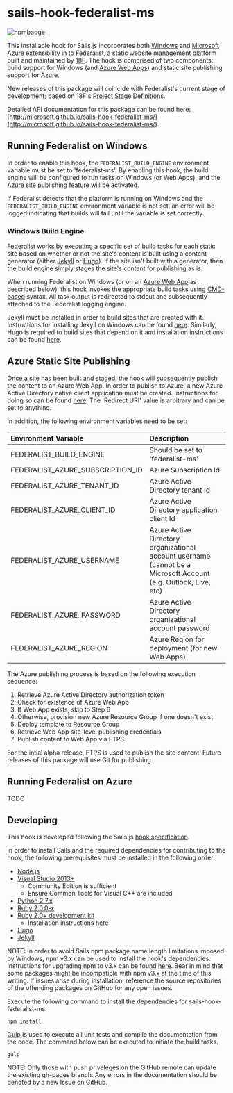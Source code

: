 # sails-hook-federalist-ms

[![npmbadge](https://img.shields.io/npm/v/sails-hook-federalist-ms.svg)](https://www.npmjs.com/package/sails-hook-federalist-ms)

This installable hook for Sails.js incorporates both [Windows](http://windows.com) and [Microsoft Azure](https://azure.microsoft.com) extensibility in to [Federalist](https://github.com/18F/federalist), a static website management platform built and maintained by [18F](https://18f.gsa.gov). The hook is comprised of two components: build support for Windows (and [Azure Web Apps](http://azure.microsoft.com/en-us/services/app-service/web/)) and static site publishing support for Azure.

New releases of this package will coincide with Federalist's current stage of development; based on 18F's [Project Stage Definitions](https://18f.gsa.gov/dashboard/stages/).

Detailed API documentation for this package can be found here: [http://microsoft.github.io/sails-hook-federalist-ms/](http://microsoft.github.io/sails-hook-federalist-ms/).

## Running Federalist on Windows

In order to enable this hook, the `FEDERALIST_BUILD_ENGINE` environment variable must be set to 'federalist-ms'. By enabling this hook, the build engine will be configured to run tasks on Windows (or Web Apps), and the Azure site publishing feature will be activated.

If Federalist detects that the platform is running on Windows and the `FEDERALIST_BUILD_ENGINE` environment variable is not set, an error will be logged indicating that builds will fail until the variable is set correctly.

### Windows Build Engine

Federalist works by executing a specific set of build tasks for each static site based on whether or not the site's content is built using a content generator (either [Jekyll](http://jekyllrb.com/) or [Hugo](http://gohugo.io/)). If the site isn't built with a generator, then the build engine simply stages the site's content for publishing as is.

When running Federalist on Windows (or on an [Azure Web App](http://azure.microsoft.com/en-us/services/app-service/web/) as described below), this hook invokes the appropriate build tasks using [CMD-based](https://en.wikipedia.org/wiki/Cmd.exe) syntax. All task output is redirected to stdout and subsequently attached to the Federalist logging engine.

Jekyll must be installed in order to build sites that are created with it. Instructions for installing Jekyll on Windows can be found [here](http://jekyll-windows.juthilo.com/). Similarly, Hugo is required to build sites that depend on it and installation instructions can be found [here](http://gohugo.io/overview/installing/).

## Azure Static Site Publishing

Once a site has been built and staged, the hook will subsequently publish the content to an Azure Web App. In order to publish to Azure, a new Azure Active Directory native client application must be created. Instructions for doing so can be found [here](https://msdn.microsoft.com/en-us/library/azure/dn132599.aspx#BKMK_Adding). The 'Redirect URI' value is arbitrary and can be set to anything.

In addition, the following environment variables need to be set:

| Environment Variable                 | Description          |
| :----------------------------------- | :------------------- |
| FEDERALIST_BUILD_ENGINE              | Should be set to 'federalist-ms' |
| FEDERALIST_AZURE_SUBSCRIPTION_ID     | Azure Subscription Id |
| FEDERALIST_AZURE_TENANT_ID           | Azure Active Directory tenant Id |
| FEDERALIST_AZURE_CLIENT_ID           | Azure Active Directory application client Id |
| FEDERALIST_AZURE_USERNAME            | Azure Active Directory organizational account username (cannot be a Microsoft Account (e.g. Outlook, Live, etc) |
| FEDERALIST_AZURE_PASSWORD            | Azure Active Directory organizational account password |
| FEDERALIST_AZURE_REGION              | Azure Region for deployment (for new Web Apps) |

The Azure publishing process is based on the following execution sequence:

1. Retrieve Azure Active Directory authorization token
2. Check for existence of Azure Web App
3. If Web App exists, skip to Step 6
4. Otherwise, provision new Azure Resource Group if one doesn't exist
5. Deploy template to Resource Group
6. Retrieve Web App site-level publishing credentials
7. Publish content to Web App via FTPS

For the intial alpha release, FTPS is used to publish the site content. Future releases of this package will use Git for publishing. 

## Running Federalist on Azure

TODO

## Developing

This hook is developed following the Sails.js [hook specification](http://sailsjs.org/documentation/concepts/extending-sails/hooks/hook-specification).

In order to install Sails and the required dependencies for contributing to the hook, the following prerequisites must be installed in the following order:

- [Node.js](https://nodejs.org/)
- [Visual Studio 2013+](https://www.visualstudio.com/)
  - Community Edition is sufficient
  - Ensure Common Tools for Visual C++ are included
- [Python 2.7.x](https://www.python.org/downloads/)
- [Ruby 2.0.0-x](http://rubyinstaller.org/downloads/)
- [Ruby 2.0+ development kit](http://rubyinstaller.org/downloads/)
  - Installation instructions [here](https://github.com/oneclick/rubyinstaller/wiki/Development-Kit)
- [Hugo](http://gohugo.io/overview/installing/)
- [Jekyll](http://jekyll-windows.juthilo.com/)

NOTE: In order to avoid Sails npm package name length limitations imposed by Windows, npm v3.x can be used to install the hook's dependencies. Instructions for upgrading npm to v3.x can be found [here](https://github.com/npm/npm/wiki/Troubleshooting#upgrading-on-windows). Bear in mind that some packages might be incompatible with npm v3.x at the time of this writing. If issues arise during installation, reference the source repositories of the offending packages  on GitHub for any open issues.

Execute the following command to install the dependencies for sails-hook-federalist-ms:

```shell
npm install
```

[Gulp](http://gulpjs.com/) is used to execute all unit tests and compile the documentation from the code. The command below can be executed to initiate the build tasks.

```shell
gulp
```

NOTE: Only those with push priveleges on the GitHub remote can update the existing gh-pages branch. Any errors in the documentation should be denoted by a new Issue on GitHub. 
